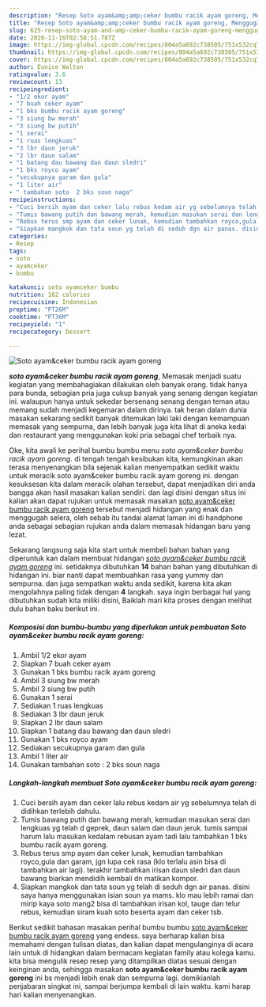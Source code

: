 ```yaml
---
description: "Resep Soto ayam&amp;amp;ceker bumbu racik ayam goreng, Menggugah Selera"
title: "Resep Soto ayam&amp;amp;ceker bumbu racik ayam goreng, Menggugah Selera"
slug: 625-resep-soto-ayam-and-amp-ceker-bumbu-racik-ayam-goreng-menggugah-selera
date: 2020-11-16T02:58:51.787Z
image: https://img-global.cpcdn.com/recipes/804a5a692c738505/751x532cq70/soto-ayamceker-bumbu-racik-ayam-goreng-foto-resep-utama.jpg
thumbnail: https://img-global.cpcdn.com/recipes/804a5a692c738505/751x532cq70/soto-ayamceker-bumbu-racik-ayam-goreng-foto-resep-utama.jpg
cover: https://img-global.cpcdn.com/recipes/804a5a692c738505/751x532cq70/soto-ayamceker-bumbu-racik-ayam-goreng-foto-resep-utama.jpg
author: Eunice Walton
ratingvalue: 3.6
reviewcount: 13
recipeingredient:
- "1/2 ekor ayam"
- "7 buah ceker ayam"
- "1 bks bumbu racik ayam goreng"
- "3 siung bw merah"
- "3 siung bw putih"
- "1 serai"
- "1 ruas lengkuas"
- "3 lbr daun jeruk"
- "2 lbr daun salam"
- "1 batang dau bawang dan daun sledri"
- "1 bks royco ayam"
- "secukupnya garam dan gula"
- "1 liter air"
- " tambahan soto  2 bks soun naga"
recipeinstructions:
- "Cuci bersih ayam dan ceker lalu rebus kedam air yg sebelumnya telah di didihkan terlebih dahulu."
- "Tumis bawang putih dan bawang merah, kemudian masukan serai dan lengkuas yg telah d geprek, daun salam dan daun jeruk. tumis sampai harum lalu masukan kedalam rebusan ayam tadi lalu tambahkan 1 bks bumbu racik ayam goreng."
- "Rebus terus smp ayam dan ceker lunak, kemudian tambahkan royco,gula dan garam, jgn lupa cek rasa (klo terlalu asin bisa di tambahkan air lagi). terakhir tambahkan irisan daun sledri dan daun bawang biarkan mendidih kembali dn matikan kompor."
- "Siapkan mangkok dan tata soun yg telah di seduh dgn air panas. disini saya hanya menggunakan isian soun ya mams. klo mau lebih ramai dan mirip kaya soto mang2 bisa di tambahkan irisan kol, tauge dan telur rebus, kemudian siram kuah soto beserta ayam dan ceker tsb."
categories:
- Resep
tags:
- soto
- ayamceker
- bumbu

katakunci: soto ayamceker bumbu 
nutrition: 162 calories
recipecuisine: Indonesian
preptime: "PT26M"
cooktime: "PT36M"
recipeyield: "1"
recipecategory: Dessert

---
```



![Soto ayam&amp;ceker bumbu racik ayam goreng](https://img-global.cpcdn.com/recipes/804a5a692c738505/751x532cq70/soto-ayamceker-bumbu-racik-ayam-goreng-foto-resep-utama.jpg)

<b><i>soto ayam&amp;ceker bumbu racik ayam goreng</i></b>, Memasak menjadi suatu kegiatan yang membahagiakan dilakukan oleh banyak orang. tidak hanya para bunda, sebagian pria juga cukup banyak yang senang dengan kegiatan ini. walaupun hanya untuk sekedar bersenang senang dengan teman atau memang sudah menjadi kegemaran dalam dirinya. tak heran dalam dunia masakan sekarang sedikit banyak ditemukan laki laki dengan kemampuan memasak yang sempurna, dan lebih banyak juga kita lihat di aneka kedai dan restaurant yang menggunakan koki pria sebagai chef terbaik nya.

Oke, kita awali ke perihal bumbu bumbu menu <i>soto ayam&amp;ceker bumbu racik ayam goreng</i>. di tengah tengah kesibukan kita, kemungkinan akan terasa menyenangkan bila sejenak kalian menyempatkan sedikit waktu untuk meracik soto ayam&amp;ceker bumbu racik ayam goreng ini. dengan kesuksesan kita dalam meracik olahan tersebut, dapat menjadikan diri anda bangga akan hasil masakan kalian sendiri. dan lagi disini dengan situs ini kalian akan dapat rujukan untuk memasak masakan <u>soto ayam&amp;ceker bumbu racik ayam goreng</u> tersebut menjadi hidangan yang enak dan menggugah selera, oleh sebab itu tandai alamat laman ini di handphone anda sebagai sebagian rujukan anda dalam memasak hidangan baru yang lezat.




Sekarang langsung saja kita start untuk membeli bahan bahan yang diperuntuk kan dalam membuat hidangan <u><i>soto ayam&amp;ceker bumbu racik ayam goreng</i></u> ini. setidaknya dibutuhkan <b>14</b> bahan bahan yang dibutuhkan di hidangan ini. biar nanti dapat membuahkan rasa yang yummy dan sempurna. dan juga sempatkan waktu anda sedikit, karena kita akan mengolahnya paling tidak dengan <b>4</b> langkah. saya ingin berbagai hal yang dibutuhkan sudah kita miliki disini, Baiklah mari kita proses dengan melihat dulu bahan baku berikut ini.

<!--inarticleads1-->

##### Komposisi dan bumbu-bumbu yang diperlukan untuk pembuatan Soto ayam&amp;ceker bumbu racik ayam goreng:

1. Ambil 1/2 ekor ayam
1. Siapkan 7 buah ceker ayam
1. Gunakan 1 bks bumbu racik ayam goreng
1. Ambil 3 siung bw merah
1. Ambil 3 siung bw putih
1. Gunakan 1 serai
1. Sediakan 1 ruas lengkuas
1. Sediakan 3 lbr daun jeruk
1. Siapkan 2 lbr daun salam
1. Siapkan 1 batang dau bawang dan daun sledri
1. Gunakan 1 bks royco ayam
1. Sediakan secukupnya garam dan gula
1. Ambil 1 liter air
1. Gunakan  tambahan soto : 2 bks soun naga




<!--inarticleads2-->

##### Langkah-langkah membuat Soto ayam&amp;ceker bumbu racik ayam goreng:

1. Cuci bersih ayam dan ceker lalu rebus kedam air yg sebelumnya telah di didihkan terlebih dahulu.
1. Tumis bawang putih dan bawang merah, kemudian masukan serai dan lengkuas yg telah d geprek, daun salam dan daun jeruk. tumis sampai harum lalu masukan kedalam rebusan ayam tadi lalu tambahkan 1 bks bumbu racik ayam goreng.
1. Rebus terus smp ayam dan ceker lunak, kemudian tambahkan royco,gula dan garam, jgn lupa cek rasa (klo terlalu asin bisa di tambahkan air lagi). terakhir tambahkan irisan daun sledri dan daun bawang biarkan mendidih kembali dn matikan kompor.
1. Siapkan mangkok dan tata soun yg telah di seduh dgn air panas. disini saya hanya menggunakan isian soun ya mams. klo mau lebih ramai dan mirip kaya soto mang2 bisa di tambahkan irisan kol, tauge dan telur rebus, kemudian siram kuah soto beserta ayam dan ceker tsb.




Berikut sedikit bahasan masakan perihal bumbu bumbu <u>soto ayam&amp;ceker bumbu racik ayam goreng</u> yang endess. saya berharap kalian bisa memahami dengan tulisan diatas, dan kalian dapat mengulanginya di acara lain untuk di hidangkan dalam bermacam kegiatan family atau kolega kamu. kita bisa mengulik resep resep yang ditampilkan diatas sesuai dengan keinginan anda, sehingga masakan <b>soto ayam&amp;ceker bumbu racik ayam goreng</b> ini bs menjadi lebih enak dan sempurna lagi. demikianlah penjabaran singkat ini, sampai berjumpa kembali di lain waktu. kami harap hari kalian menyenangkan.
